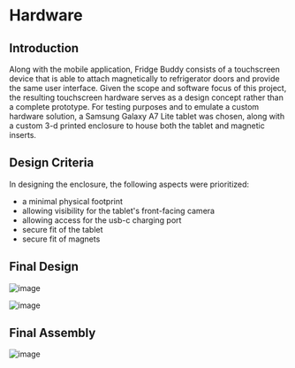 # Hardware

## Introduction
Along with the mobile application, Fridge Buddy consists of a touchscreen device that is able to attach magnetically to refrigerator doors and provide the same user interface. Given the scope and software focus of this project, the resulting touchscreen hardware serves as a design concept rather than a complete prototype. For testing purposes and to emulate a custom hardware solution, a Samsung Galaxy A7 Lite tablet was chosen, along with a custom 3-d printed enclosure to house both the tablet and magnetic inserts. 

## Design Criteria
In designing the enclosure, the following aspects were prioritized:
- a minimal physical footprint
- allowing visibility for the tablet's front-facing camera
- allowing access for the usb-c charging port
- secure fit of the tablet
- secure fit of magnets

## Final Design
![image](https://github.com/Fridge-Buddy/ui/assets/34695547/4fbfb6c7-4d26-4f4e-a3fb-9c8855904354)

![image](https://github.com/Fridge-Buddy/ui/assets/34695547/aa93c6be-7a6e-4f00-8f7c-77ff94ff0365)

## Final Assembly

![image](https://github.com/Fridge-Buddy/ui/assets/34695547/2aa31cbf-36dd-44e7-a9ed-0357493a29c2)
